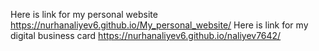 
Here is link for my personal website https://nurhanaliyev6.github.io/My_personal_website/ 
Here is link for my digital business card  https://nurhanaliyev6.github.io/naliyev7642/
